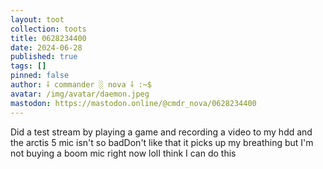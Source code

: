 ```yaml
---
layout: toot
collection: toots
title: 0628234400
date: 2024-06-28
published: true
tags: []
pinned: false
author: ⸸ commander ░ nova ⸸ :~$
avatar: /img/avatar/daemon.jpeg
mastodon: https://mastodon.online/@cmdr_nova/0628234400
---
```


Did a test stream by playing a game and recording a video to my hdd and the arctis 5 mic isn't so badDon't like that it picks up my breathing but I'm not buying a boom mic right now lolI think I can do this
